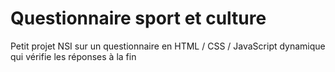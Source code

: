 # Questionnaire sport et culture

Petit projet NSI sur un questionnaire en HTML / CSS / JavaScript dynamique qui vérifie les réponses à la fin
